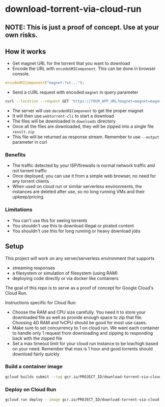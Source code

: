 # download-torrent-via-cloud-run

## NOTE: This is just a proof of concept. Use at your own risks.

## How it works

- Get magnet URL for the torrent that you want to download
- Encode the URL with `encodeURIComponent`. This can be done in browser console.

```js
encodeURIComponent("magnet:?xt...");
```

- Send a cURL request with encoded `magnet` in query parameter

```sh
curl --location --request GET 'https://YOUR_APP_URL?magnet=magnet=magnet%3A%3Fxt%3...' --output ./result.zip
```

- The server will use `decodeURIComponent` to get the proper magnet
- It will then use `webtorrent-cli` to start a download
- The files will be downloaded in `downloads` directory
- Once all the files are downloaded, they will be zipped into a single file `result.zip`
- This file will be returned as response stream. Remember to use `--output` parameter in curl

### Benefits

- The traffic detected by your ISP/firewalls is normal network traffic and not torrent traffic
- Once deployed, you can use it from a simple web browser, no need for any torrent clients
- When used on cloud run or similar serverless environments, the instances are deleted after use, so no long running VMs and their upkeep/pricing.

### Limitations

- You can't use this for seeing torrents
- You shouldn't use this to download illegal or pirated content
- You shouldn't use this for long running or heavy download jobs

## Setup

This project will work on any server/serverless environment that supports

- streaming responses
- a filesystem or simulation of filesystem (using RAM)
- deploying code directly or via docker like containers

The goal of this repo is to serve as a proof of concept for Google Cloud's Cloud Run.

Instructions specific for Cloud Run:

- Choose the RAM and CPU size carefully. You need it to store your downloaded file as well as provide enough space to zip that file. Choosing 4G RAM and 1vCPU should be good for most use cases.
- Make sure to set concurrency to 1 on cloud run. We want each container to handle only 1 request from downloading and zipping to responding back with the zipped file
- Set a max timeout limit for your cloud run instance to be low/high based on your need. Remember that max is 1 hour and good torrents should download fairly quickly

### Build a container image

```sh
gcloud builds submit --tag gcr.io/PROJECT_ID/download-torrent-via-cloud-run
```

### Deploy on Cloud Run

```sh
gcloud run deploy --image gcr.io/PROJECT_ID/download-torrent-via-cloud-run --platform managed
```
